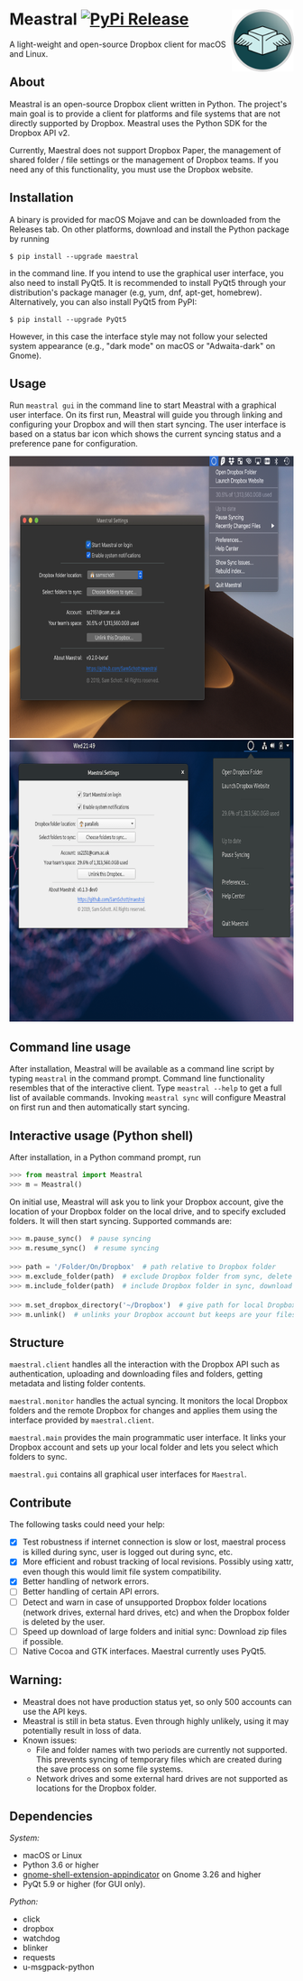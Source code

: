 
# Meastral [![PyPi Release](https://img.shields.io/pypi/v/maestral.svg?color=blue)](https://pypi.org/project/maestral/)  <img src="maestral/gui/resources/Maestral.png" align="right" title="Maestral" width="110" height="110">


A light-weight and open-source Dropbox client for macOS and Linux.

## About
     
Meastral is an open-source Dropbox client written in Python. The project's main goal is to
provide a client for platforms and file systems that are not directly supported by
Dropbox. Meastral uses the Python SDK for the Dropbox API v2.

Currently, Maestral does not support Dropbox Paper, the management of shared folder / file
settings or the management of Dropbox teams. If you need any of this functionality, you
must use the Dropbox website.

## Installation

A binary is provided for macOS Mojave and can be downloaded from the Releases tab. On other platforms,
download and install the Python package by running
```console
$ pip install --upgrade maestral
```
in the command line. If you intend to use the graphical user interface, you also need to
install PyQt5. It is recommended to install PyQt5 through your distribution's package manager
(e.g, yum, dnf, apt-get, homebrew). Alternatively, you can also install PyQt5 from PyPI:
```console
$ pip install --upgrade PyQt5
```
However, in this case the interface style may not follow your selected system appearance
(e.g., "dark mode" on macOS or "Adwaita-dark" on Gnome). 

## Usage

Run `meastral gui` in the command line to start Meastral with a graphical user interface.
On its first run, Meastral will guide you through linking and configuring your Dropbox and
will then start syncing. The user interface is based on a status bar icon which shows the
current syncing status and a preference pane for configuration.

<img src="/screenshots/macOS.png" height="500" />
<img src="/screenshots/Fedora.png" height="500" />

## Command line usage

After installation, Meastral will be available as a command line script by typing
`meastral` in the command prompt. Command line functionality resembles that of the
interactive client. Type `meastral --help` to get a full list of available commands.
Invoking `meastral sync` will configure Meastral on first run and then automatically start
syncing.

## Interactive usage (Python shell)

After installation, in a Python command prompt, run
```Python
>>> from meastral import Meastral
>>> m = Meastral()
```
On initial use, Meastral will ask you to link your Dropbox account, give the location of
your Dropbox folder on the local drive, and to specify excluded folders. It will then
start syncing. Supported commands are:

```Python
>>> m.pause_sync()  # pause syncing
>>> m.resume_sync()  # resume syncing

>>> path = '/Folder/On/Dropbox'  # path relative to Dropbox folder
>>> m.exclude_folder(path)  # exclude Dropbox folder from sync, delete locally
>>> m.include_folder(path)  # include Dropbox folder in sync, download its contents

>>> m.set_dropbox_directory('~/Dropbox')  # give path for local Dropbox folder
>>> m.unlink()  # unlinks your Dropbox account but keeps are your files
```

## Structure
`maestral.client` handles all the interaction with the Dropbox API such as
authentication, uploading and downloading files and folders, getting metadata and listing
folder contents.

`maestral.monitor` handles the actual syncing. It monitors the local Dropbox
folders and the remote Dropbox for changes and applies them using the interface provided
by `maestral.client`.

`maestral.main` provides the main programmatic user interface. It links your Dropbox
account and sets up your local folder and lets you select which folders to sync.

`maestral.gui` contains all graphical user interfaces for `Maestral`.

## Contribute

The following tasks could need your help:

- [x] Test robustness if internet connection is slow or lost, maestral process is killed
      during sync, user is logged out during sync, etc.
- [x] More efficient and robust tracking of local revisions. Possibly using xattr, even
      though this would limit file system compatibility.
- [x] Better handling of network errors.
- [ ] Better handling of certain API errors.
- [ ] Detect and warn in case of unsupported Dropbox folder locations (network drives,
      external hard drives, etc) and when the Dropbox folder is deleted by the user.
- [ ] Speed up download of large folders and initial sync: Download zip files if possible.
- [ ] Native Cocoa and GTK interfaces. Maestral currently uses PyQt5.

## Warning:

- Meastral does not have production status yet, so only 500 accounts can use the API keys.
- Meastral is still in beta status. Even through highly unlikely, using it may potentially
  result in loss of data.
- Known issues:
  - File and folder names with two periods are currently not supported. This prevents
    syncing of temporary files which are created during the save process on some file
    systems.
  - Network drives and some external hard drives are not supported as locations for the
    Dropbox folder.

## Dependencies

*System:*
- macOS or Linux
- Python 3.6 or higher
- [gnome-shell-extension-appindicator](https://github.com/ubuntu/gnome-shell-extension-appindicator)
  on Gnome 3.26 and higher
- PyQt 5.9 or higher (for GUI only).

*Python:*
- click
- dropbox
- watchdog
- blinker
- requests
- u-msgpack-python

